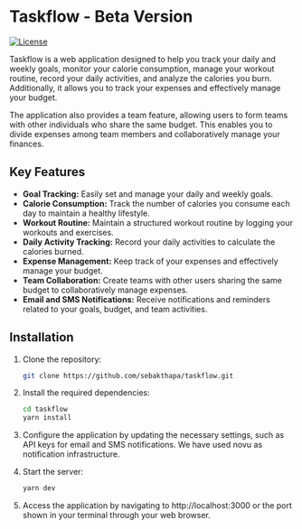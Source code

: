 # Taskflow - Beta Version

[![License](https://img.shields.io/badge/License-MIT-blue.svg)](https://opensource.org/licenses/MIT)

Taskflow is a web application designed to help you track your daily and weekly goals, monitor your calorie consumption, manage your workout routine, record your daily activities, and analyze the calories you burn. Additionally, it allows you to track your expenses and effectively manage your budget. 

The application also provides a team feature, allowing users to form teams with other individuals who share the same budget. This enables you to divide expenses among team members and collaboratively manage your finances. 

## Key Features

- **Goal Tracking:** Easily set and manage your daily and weekly goals.
- **Calorie Consumption:** Track the number of calories you consume each day to maintain a healthy lifestyle.
- **Workout Routine:** Maintain a structured workout routine by logging your workouts and exercises.
- **Daily Activity Tracking:** Record your daily activities to calculate the calories burned.
- **Expense Management:** Keep track of your expenses and effectively manage your budget.
- **Team Collaboration:** Create teams with other users sharing the same budget to collaboratively manage expenses.
- **Email and SMS Notifications:** Receive notifications and reminders related to your goals, budget, and team activities.

## Installation

1. Clone the repository:

   ```bash
   git clone https://github.com/sebakthapa/taskflow.git
    ```

2. Install the required dependencies:

   ```bash
   cd taskflow
   yarn install 
   ```

3. Configure the application by updating the necessary settings, such as API keys for email and SMS notifications. We have used novu as notification infrastructure.

4. Start the server:

   ```bash 
   yarn dev
   ```
5. Access the application by navigating to http://localhost:3000 or the port shown in your terminal through your web browser.




